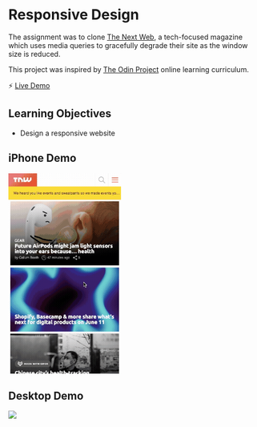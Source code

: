 # Responsive Design

The assignment  was to clone [The Next Web](https://thenextweb.com/), a tech-focused magazine which uses media queries to gracefully degrade their site as the window size is reduced.
  
This project was inspired by [The Odin Project](https://www.theodinproject.com/) online learning curriculum.

:zap: [Live Demo](https://morganbonhomme.github.io/Responsive-Design/)

## Learning Objectives
* Design a responsive website

## iPhone Demo
<img src="https://github.com/morganbonhomme/Responsive-Design/blob/master/assets/tnwimhponeXdemo.gif" height="400"/>

## Desktop Demo
<img src="https://github.com/morganbonhomme/Responsive-Design/blob/master/assets/tnwdesktopdemo.gif" width="800"/>
